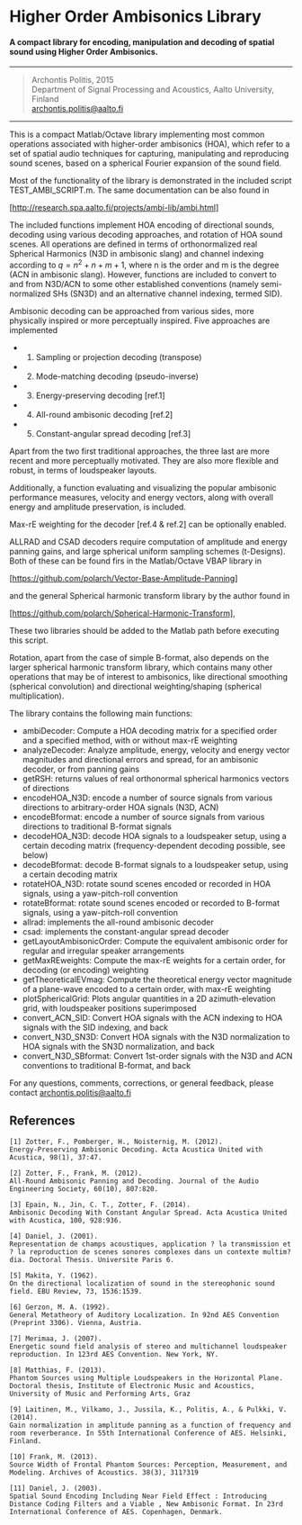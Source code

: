 # Higher Order Ambisonics Library
#### A compact library for encoding, manipulation and decoding of spatial sound using Higher Order Ambisonics.

---
>    Archontis Politis, 2015  
>    Department of Signal Processing and Acoustics, Aalto University, Finland  
>    archontis.politis@aalto.fi
---

This is a compact Matlab/Octave library implementing most common operations 
associated with higher-order ambisonics (HOA), which refer to a set of
spatial audio techniques for capturing, manipulating and reproducing
sound scenes, based on a spherical Fourier expansion of the sound field.

Most of the functionality of the library is demonstrated in the included 
script TEST_AMBI_SCRIPT.m. The same documentation can be also found in 

[http://research.spa.aalto.fi/projects/ambi-lib/ambi.html]

The included functions implement HOA encoding of directional sounds,
decoding using various decoding approaches, and rotation of HOA sound
scenes. All operations are defined in terms of orthonormalized real 
Spherical Harmonics (N3D in ambisonic slang) and channel indexing
according to $q = n^2+n+m+1$, where n is the order and m is the degree (ACN
in ambisonic slang). However, functions are included to convert to and 
from N3D/ACN to some other established conventions (namely
semi-normalized SHs (SN3D) and an alternative channel indexing, termed
SID).

Ambisonic decoding can be approached from various sides, more physically
inspired or more perceptually inspired. Five approaches are implemented

* 1) Sampling or projection decoding (transpose)
* 2) Mode-matching decoding (pseudo-inverse)
* 3) Energy-preserving decoding [ref.1]
* 4) All-round ambisonic decoding [ref.2]
* 5) Constant-angular spread decoding [ref.3]

Apart from the two first traditional approaches, the three last are more
recent and more perceptually motivated. They are also more
flexible and robust, in terms of loudspeaker layouts.

Additionally, a function evaluating and visualizing the popular ambisonic
performance measures, velocity and energy vectors, along with overall
energy and amplitude preservation, is included.

Max-rE weighting for the decoder [ref.4 & ref.2] can be optionally enabled.

ALLRAD and CSAD decoders require computation of amplitude and energy
panning gains, and large spherical uniform sampling schemes (t-Designs).
Both of these can be found firs in the Matlab/Octave VBAP library in 

[https://github.com/polarch/Vector-Base-Amplitude-Panning]

and the general Spherical harmonic transform library by the author found in

[https://github.com/polarch/Spherical-Harmonic-Transform],

These two libraries should be added to the Matlab path before executing 
this script.

Rotation, apart from the case of simple B-format, also depends on the 
larger spherical harmonic transform library, which contains many 
other operations that may be of interest to ambisonics, like directional 
smoothing (spherical convolution) and directional weighting/shaping 
(spherical multiplication).

The library contains the following main functions:
  
* ambiDecoder:    Compute a HOA decoding matrix for a specified order and
                  a specified method, with or without max-rE weighting
* analyzeDecoder: Analyze amplitude, energy, velocity and energy vector
                  magnitudes and directional errors and spread, for an
                  ambisonic decoder, or from panning gains
* getRSH:         returns values of real orthonormal spherical harmonics
                  vectors of directions
* encodeHOA_N3D:  encode a number of source signals from various directions
                  to arbitrary-order HOA signals (N3D, ACN)
* encodeBformat:  encode a number of source signals from various directions
                  to traditional B-format signals
* decodeHOA_N3D:  decode HOA signals to a loudspeaker setup, using a
                  certain decoding matrix (frequency-dependent decoding
                  possible, see below)
* decodeBformat:  decode B-format signals to a loudspeaker setup, using a
                  certain decoding matrix
* rotateHOA_N3D:  rotate sound scenes encoded or recorded in HOA signals,
                  using a yaw-pitch-roll convention
* rotateBformat:  rotate sound scenes encoded or recorded to B-format signals,
                  using a yaw-pitch-roll convention
* allrad:         implements the all-round ambisonic decoder
* csad:           implements the constant-angular spread decoder
* getLayoutAmbisonicOrder:    Compute the equivalent ambisonic order for
                              regular and irregular speaker arrangements
* getMaxREweights:    Compute the max-rE weights for a certain order, for 
                      decoding (or encoding) weighting
* getTheoreticalEVmag:    Compute the theoretical energy vector magnitude
                          of a plane-wave encoded to a certain order, 
                          with max-rE weighting
* plotSphericalGrid:  Plots angular quantities in a 2D azimuth-elevation
                      grid, with loudspeaker positions superimposed
* convert_ACN_SID:    Convert HOA signals with the ACN indexing to HOA 
                      signals with the SID indexing, and back
* convert_N3D_SN3D:   Convert HOA signals with the N3D normalization to HOA 
                      signals with the SN3D normalization, and back
* convert_N3D_SBformat: Convert 1st-order signals with the N3D and ACN 
                        conventions to traditional B-format, and back


For any questions, comments, corrections, or general feedback, please
contact archontis.politis@aalto.fi


## References

    [1] Zotter, F., Pomberger, H., Noisternig, M. (2012). 
    Energy-Preserving Ambisonic Decoding. Acta Acustica United with Acustica, 98(1), 37:47.

    [2] Zotter, F., Frank, M. (2012). 
    All-Round Ambisonic Panning and Decoding. Journal of the Audio Engineering Society, 60(10), 807:820.

    [3] Epain, N., Jin, C. T., Zotter, F. (2014). 
    Ambisonic Decoding With Constant Angular Spread. Acta Acustica United with Acustica, 100, 928:936.

    [4] Daniel, J. (2001). 
    Representation de champs acoustiques, application ? la transmission et ? la reproduction de scenes sonores complexes dans un contexte multim?dia. Doctoral Thesis. Universite Paris 6.

    [5] Makita, Y. (1962). 
    On the directional localization of sound in the stereophonic sound field. EBU Review, 73, 1536:1539.

    [6] Gerzon, M. A. (1992). 
    General Metatheory of Auditory Localization. In 92nd AES Convention (Preprint 3306). Vienna, Austria.

    [7] Merimaa, J. (2007). 
    Energetic sound field analysis of stereo and multichannel loudspeaker reproduction. In 123rd AES Convention. New York, NY.

    [8] Matthias, F. (2013). 
    Phantom Sources using Multiple Loudspeakers in the Horizontal Plane. Doctoral thesis, Institute of Electronic Music and Acoustics, University of Music and Performing Arts, Graz

    [9] Laitinen, M., Vilkamo, J., Jussila, K., Politis, A., & Pulkki, V. (2014). 
    Gain normalization in amplitude panning as a function of frequency and room reverberance. In 55th International Conference of AES. Helsinki, Finland.

    [10] Frank, M. (2013). 
    Source Width of Frontal Phantom Sources: Perception, Measurement, and Modeling. Archives of Acoustics. 38(3), 311?319

    [11] Daniel, J. (2003). 
    Spatial Sound Encoding Including Near Field Effect : Introducing Distance Coding Filters and a Viable , New Ambisonic Format. In 23rd International Conference of AES. Copenhagen, Denmark.


